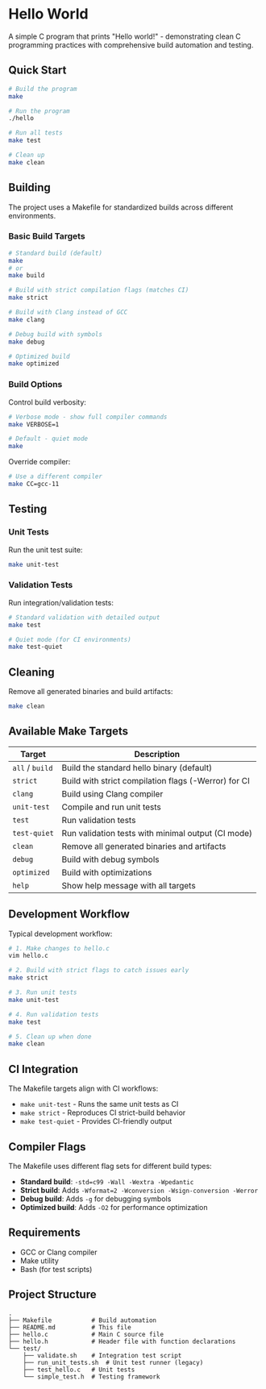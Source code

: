 # Hello World

A simple C program that prints "Hello world!" - demonstrating clean C programming practices with comprehensive build automation and testing.

## Quick Start

```bash
# Build the program
make

# Run the program
./hello

# Run all tests
make test

# Clean up
make clean
```

## Building

The project uses a Makefile for standardized builds across different environments.

### Basic Build Targets

```bash
# Standard build (default)
make
# or
make build

# Build with strict compilation flags (matches CI)
make strict

# Build with Clang instead of GCC
make clang

# Debug build with symbols
make debug

# Optimized build
make optimized
```

### Build Options

Control build verbosity:
```bash
# Verbose mode - show full compiler commands
make VERBOSE=1

# Default - quiet mode
make
```

Override compiler:
```bash
# Use a different compiler
make CC=gcc-11
```

## Testing

### Unit Tests

Run the unit test suite:
```bash
make unit-test
```

### Validation Tests

Run integration/validation tests:
```bash
# Standard validation with detailed output
make test

# Quiet mode (for CI environments)
make test-quiet
```

## Cleaning

Remove all generated binaries and build artifacts:
```bash
make clean
```

## Available Make Targets

| Target | Description |
|--------|-------------|
| `all` / `build` | Build the standard hello binary (default) |
| `strict` | Build with strict compilation flags (-Werror) for CI |
| `clang` | Build using Clang compiler |
| `unit-test` | Compile and run unit tests |
| `test` | Run validation tests |
| `test-quiet` | Run validation tests with minimal output (CI mode) |
| `clean` | Remove all generated binaries and artifacts |
| `debug` | Build with debug symbols |
| `optimized` | Build with optimizations |
| `help` | Show help message with all targets |

## Development Workflow

Typical development workflow:

```bash
# 1. Make changes to hello.c
vim hello.c

# 2. Build with strict flags to catch issues early
make strict

# 3. Run unit tests
make unit-test

# 4. Run validation tests
make test

# 5. Clean up when done
make clean
```

## CI Integration

The Makefile targets align with CI workflows:

- `make unit-test` - Runs the same unit tests as CI
- `make strict` - Reproduces CI strict-build behavior
- `make test-quiet` - Provides CI-friendly output

## Compiler Flags

The Makefile uses different flag sets for different build types:

- **Standard build**: `-std=c99 -Wall -Wextra -Wpedantic`
- **Strict build**: Adds `-Wformat=2 -Wconversion -Wsign-conversion -Werror`
- **Debug build**: Adds `-g` for debugging symbols
- **Optimized build**: Adds `-O2` for performance optimization

## Requirements

- GCC or Clang compiler
- Make utility
- Bash (for test scripts)

## Project Structure

```
.
├── Makefile           # Build automation
├── README.md          # This file
├── hello.c            # Main C source file
├── hello.h            # Header file with function declarations
└── test/
    ├── validate.sh    # Integration test script
    ├── run_unit_tests.sh  # Unit test runner (legacy)
    ├── test_hello.c   # Unit tests
    └── simple_test.h  # Testing framework
```